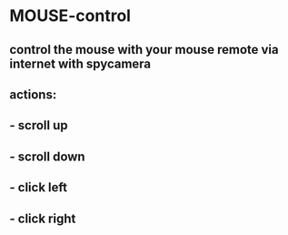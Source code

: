# MOUSE-control

## control the mouse with your mouse remote via internet with spycamera
## actions:
## - scroll up
## - scroll down
## - click left
## - click right
